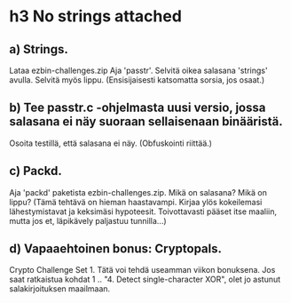 # h3 No strings attached

## a) Strings. 

Lataa ezbin-challenges.zip 
Aja 'passtr'. 
Selvitä oikea salasana 'strings' avulla. 
Selvitä myös lippu. (Ensisijaisesti katsomatta sorsia, jos osaat.)
    
## b) Tee passtr.c -ohjelmasta uusi versio, jossa salasana ei näy suoraan sellaisenaan binääristä. 

Osoita testillä, että salasana ei näy. (Obfuskointi riittää.)
    
## c) Packd. 

Aja 'packd' paketista ezbin-challenges.zip. 
Mikä on salasana? 
Mikä on lippu? (Tämä tehtävä on hieman haastavampi. Kirjaa ylös kokeilemasi lähestymistavat ja keksimäsi hypoteesit. Toivottavasti pääset itse maaliin, mutta jos et, läpikävely paljastuu tunnilla...)

## d) Vapaaehtoinen bonus: Cryptopals. 

Crypto Challenge Set 1. Tätä voi tehdä useamman viikon bonuksena. Jos saat ratkaistua kohdat 1 .. "4. Detect single-character XOR", olet jo astunut salakirjoituksen maailmaan.

